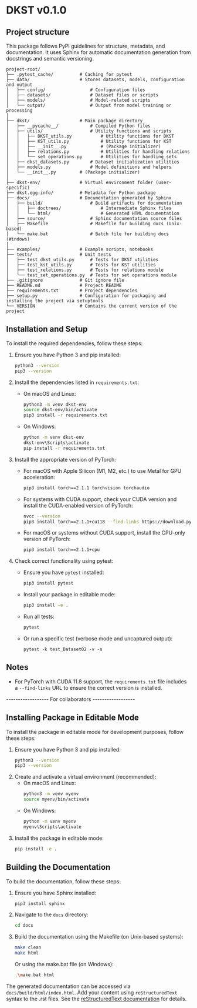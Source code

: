 # DKST v0.1.0

## Project structure 
This package follows PyPI guidelines for structure, metadata, and documentation.
It uses Sphinx for automatic documentation generation from docstrings and semantic versioning.

```
project-root/
├── .pytest_cache/          # Caching for pytest
├── data/                   # Stores datasets, models, configuration and output
│   ├── config/                 # Configuration files
│   ├── datasets/               # Dataset files or scripts
│   ├── models/                 # Model-related scripts
│   └── output/                 # Output from model training or processing
│
├── dkst/                   # Main package directory
│   ├── __pycache__/            # Compiled Python files
│   ├── utils/                  # Utility functions and scripts
│   │   ├── DKST_utils.py           # Utility functions for DKST
│   │   ├── KST_utils.py            # Utility functions for KST
│   │   ├── __init__.py             # (Package initializer)
│   │   ├── relations.py            # Utilities for handling relations
│   │   └── set_operations.py       # Utilities for handling sets
│   ├── dkst_datasets.py        # Dataset initialization utilities
│   ├── models.py               # Model definitions and helpers
│   └── __init__.py         # (Package initializer)
│
├── dkst-env/               # Virtual environment folder (user-specific)
├── dkst.egg-info/          # Metadata for Python package
├── docs/                   # Documentation generated by Sphinx
│   ├── build/                  # Build artifacts for documentation
│   │   ├── doctrees/               # Intermediate Sphinx files
│   │   └── html/                   # Generated HTML documentation
│   ├── source/                 # Sphinx documentation source files
│   ├── Makefile                # Makefile for building docs (Unix-based)
│   └── make.bat                # Batch file for building docs (Windows)
│
├── examples/               # Example scripts, notebooks
├── tests/                  # Unit tests
│   ├── test_dkst_utils.py      # Tests for DKST utilities
│   ├── test_kst_utils.py       # Tests for KST utilities
│   ├── test_relations.py       # Tests for relations module
│   └── test_set_operations.py  # Tests for set operations module
├── .gitignore              # Git ignore file
├── README.md               # Project README
├── requirements.txt        # Project dependencies
├── setup.py                # Configuration for packaging and installing the project via setuptools
└── VERSION                 # Contains the current version of the project
```

## Installation and Setup
To install the required dependencies, follow these steps:

1. Ensure you have Python 3 and pip installed:
    ```sh
    python3 --version
    pip3 --version
    ```

2. Install the dependencies listed in `requirements.txt`:
    - On macOS and Linux:
        ```sh
        python3 -m venv dkst-env
        source dkst-env/bin/activate
        pip3 install -r requirements.txt
        ```
    - On Windows:
        ```sh
        python -m venv dkst-env
        dkst-env\Scripts\activate
        pip install -r requirements.txt
        ```

3. Install the appropriate version of PyTorch:
    - For macOS with Apple Silicon (M1, M2, etc.) to use Metal for GPU acceleration:
        ```sh
        pip3 install torch==2.1.1 torchvision torchaudio
        ```
    - For systems with CUDA support, check your CUDA version and install the CUDA-enabled version of PyTorch:
        ```sh
        nvcc --version
        pip3 install torch==2.1.1+cu118 --find-links https://download.pytorch.org/whl/torch_stable.html
        ```
    - For macOS or systems without CUDA support, install the CPU-only version of PyTorch:
        ```sh
        pip3 install torch==2.1.1+cpu
        ```

4. Check correct functionality using pytest:
    - Ensure you have `pytest` installed:
        ```sh
        pip3 install pytest
        ```
    - Install your package in editable mode:
        ```sh
        pip3 install -e .
        ```
    - Run all tests:
        ```sh
        pytest
        ```
    - Or run a specific test (verbose mode and uncaptured output):
        ```
        pytest -k test_Dataset02 -v -s
        ```

## Notes

- For PyTorch with CUDA 11.8 support, the `requirements.txt` file includes a `--find-links` URL to ensure the correct version is installed.




------------------ For collaborators ------------------



## Installing Package in Editable Mode

To install the package in editable mode for development purposes, follow these steps:
1. Ensure you have Python 3 and pip installed:
    ```sh
    python3 --version
    pip3 --version
    ```
2. Create and activate a virtual environment (recommended):
    - On macOS and Linux:
        ```sh
        python3 -m venv myenv
        source myenv/bin/activate
        ```
    - On Windows:
        ```sh
        python -m venv myenv
        myenv\Scripts\activate
        ```
3. Install the package in editable mode:
    ```sh
    pip install -e .
    ```

## Building the Documentation

To build the documentation, follow these steps:

1. Ensure you have Sphinx installed:
    ```sh
    pip3 install sphinx
    ```
2. Navigate to the `docs` directory:
    ```sh
    cd docs
    ```
3. Build the documentation using the Makefile (on Unix-based systems):
    ```sh
    make clean
    make html
    ```
   Or using the make.bat file (on Windows):
    ```sh
    .\make.bat html
    ```

The generated documentation can be accessed via `docs/build/html/index.html`.
Add your content using `reStructuredText` syntax to the .rst files. See the
[reStructuredText documentation](https://www.sphinx-doc.org/en/master/usage/restructuredtext/index.html) for details.
